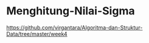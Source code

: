 # Menghitung-Nilai-Sigma
https://github.com/virgantara/Algoritma-dan-Struktur-Data/tree/master/week4
